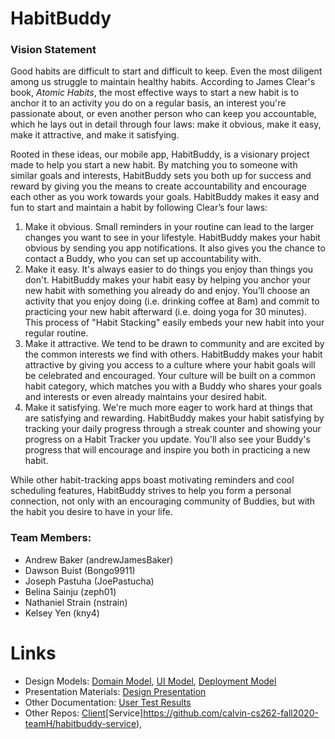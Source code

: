 # HabitBuddy

### Vision Statement
Good habits are difficult to start and difficult to keep. Even the most diligent among us struggle to maintain healthy habits. According to James Clear's book, *Atomic Habits*, the most effective ways to start a new habit is to anchor it to an activity you do on a regular basis, an interest you're passionate about, or even another person who can keep you accountable, which he lays out in detail through four laws: make it obvious, make it easy, make it attractive, and make it satisfying. 
 
Rooted in these ideas, our mobile app, HabitBuddy, is a visionary project made to help you start a new habit. By matching you to someone with similar goals and interests, HabitBuddy sets you both up for success and reward by giving you the means to create accountability and encourage each other as you work towards your goals. HabitBuddy makes it easy and fun to start and maintain a habit by following Clear’s four laws: 
  1. Make it obvious. Small reminders in your routine can lead to the larger changes you want to see in your lifestyle. HabitBuddy makes your habit obvious by sending you app notifications. It also gives you the chance to contact a Buddy, who you can set up accountability with. 
  2. Make it easy. It's always easier to do things you enjoy than things you don't. HabitBuddy makes your habit easy by helping you anchor your new habit with something you already do and enjoy. You’ll choose an activity that you enjoy doing (i.e. drinking coffee at 8am) and commit to practicing your new habit afterward (i.e. doing yoga for 30 minutes). This process of "Habit Stacking" easily embeds your new habit into your regular routine. 
  3. Make it attractive. We tend to be drawn to community and are excited by the common interests we find with others. HabitBuddy makes your habit attractive by giving you access to a culture where your habit goals will be celebrated and encouraged. Your culture will be built on a common habit category, which matches you with a Buddy who shares your goals and interests or even already maintains your desired habit.  
  4. Make it satisfying. We're much more eager to work hard at things that are satisfying and rewarding. HabitBuddy makes your habit satisfying by tracking your daily progress through a streak counter and showing your progress on a Habit Tracker you update. You'll also see your Buddy's progress that will encourage and inspire you both in practicing a new habit.
  
While other habit-tracking apps boast motivating reminders and cool scheduling features, HabitBuddy strives to help you form a personal connection, not only with an encouraging community of Buddies, but with the habit you desire to have in your life.

### Team Members:
  * Andrew Baker (andrewJamesBaker)
  * Dawson Buist (Bongo9911)
  * Joseph Pastuha (JoePastucha)
  * Belina Sainju (zeph01)
  * Nathaniel Strain (nstrain)
  * Kelsey Yen (kny4)
  
# Links
* Design Models: [Domain Model](https://github.com/calvin-cs262-fall2020-teamH/habitbuddy-project/blob/master/domainModel.png), [UI Model](https://github.com/calvin-cs262-fall2020-teamH/habitbuddy-project/blob/master/uiModel.png), [Deployment Model](https://github.com/calvin-cs262-fall2020-teamH/habitbuddy-project/blob/master/delplomentModel.png)
* Presentation Materials: [Design Presentation](https://docs.google.com/presentation/d/1XhNEDDf948LKG8rELkPv2_b_VnsMn8hTB-HT7EMmBMQ/edit?usp=sharing)
* Other Documentation: [User Test Results](https://docs.google.com/document/d/10Sz3XVWAsPAbcXoakcAUVuRSe4gs4wmqlzQ2MvRs254/edit)
* Other Repos: [Client](https://github.com/calvin-cs262-fall2020-teamH/habitbuddy-client)[Service]https://github.com/calvin-cs262-fall2020-teamH/habitbuddy-service), 
